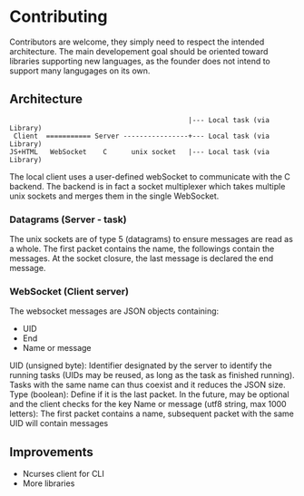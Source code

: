 # Contributing

Contributors are welcome, they simply need to respect the intended architecture.
The main developement goal should be oriented toward libraries supporting new languages, as the founder does not intend to support many langugages on its own.

## Architecture
                                                |--- Local task (via Library)
     Client  =========== Server ----------------+--- Local task (via Library)
    JS+HTML   WebSocket    C      unix socket   |--- Local task (via Library)

The local client uses a user-defined webSocket to communicate with the C backend. The backend is in fact a socket multiplexer which takes multiple unix sockets and merges them in the single WebSocket.

### Datagrams (Server - task)
The unix sockets are of type 5 (datagrams) to ensure messages are read as a whole.
The first packet contains the name, the followings contain the messages.
At the socket closure, the last message is declared the end message.

### WebSocket (Client server)
The websocket messages are JSON objects containing:
 + UID
 + End
 + Name or message
 
UID (unsigned byte): Identifier designated by the server to identify the running tasks (UIDs may be reused, as long as the task as finished running). Tasks with the same name can thus coexist and it reduces the JSON size.
Type (boolean): Define if it is the last packet. In the future, may be optional and the client checks for the key
Name or message (utf8 string, max 1000 letters): The first packet contains a name, subsequent packet with the same UID will contain messages

## Improvements

 + Ncurses client for CLI
 + More libraries
